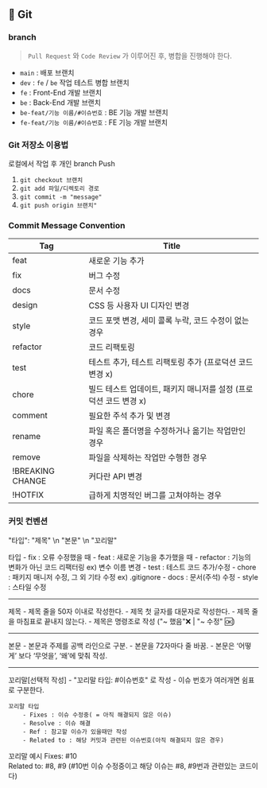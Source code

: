 ## 🌱 Git
### branch
> `Pull Request` 와 `Code Review` 가 이루어진 후, 병합을 진행해야 한다.
- `main` : 배포 브랜치
- `dev` : `fe` / `be` 작업 테스트 병합 브랜치
- `fe` : Front-End 개발 브랜치
- `be` : Back-End 개발 브랜치
- `be-feat/기능 이름/#이슈번호` : BE 기능 개발 브랜치
- `fe-feat/기능 이름/#이슈번호` : FE 기능 개발 브랜치

### Git 저장소 이용법 
로컬에서 작업 후 개인 branch Push
1. `git checkout 브랜치`
2. `git add 파일/디렉토리 경로`
3. `git commit -m "message"`
4. `git push origin 브랜치"`

### Commit Message Convention

Tag | Title
-- | --
feat | 새로운 기능 추가
fix | 버그 수정
docs | 문서 수정
design | CSS 등 사용자 UI 디자인 변경
style | 코드 포맷 변경, 세미 콜록 누락, 코드 수정이 없는 경우
refactor | 코드 리팩토링
test | 테스트 추가, 테스트 리팩토링 추가 (프로덕션 코드 변경 x)
chore | 빌드 테스트 업데이트, 패키지 매니저를 설정 (프로덕션 코드 변경 x)
comment | 필요한 주석 추가 및 변경
rename | 파일 혹은 폴더명을 수정하거나 옮기는 작업만인 경우
remove | 파일을 삭제하는 작업만 수행한 경우
!BREAKING CHANGE | 커다란 API 변경
!HOTFIX | 급하게 치명적인 버그를 고쳐야하는 경우


### 커밋 컨벤션

"타입": "제목"
\n
"본문"
\n
"꼬리말"


타입 
	- fix : 오류 수정했을 때
	- feat : 새로운 기능을 추가했을 때
	- refactor : 기능의 변화가 아닌 코드 리팩터링 ex) 변수 이름 변경
	- test : 테스트 코드 추가/수정
	- chore : 패키지 매니저 수정, 그 외 기타 수정 ex) .gitignore
	- docs : 문서(주석) 수정
	- style : 스타일 수정



-------------------------------------------------------

제목
	- 제목 줄을 50자 이내로 작성한다.
	- 제목 첫 글자를 대문자로 작성한다.
	- 제목 줄을 마침표로 끝내지 않는다.
	- 제목은 명령조로 작성 ("~ 했음"❌ | "~ 수정" 🆗)

-------------------------------------------------------

본문
	- 본문과 주제를 공백 라인으로 구분.
	- 본문을 72자마다 줄 바꿈.
	- 본문은 ‘어떻게’ 보다 ‘무엇을’, ‘왜’에 맞춰 작성. 

-------------------------------------------------------

꼬리말[선택적 작성]
	- "꼬리말 타입: #이슈번호" 로 작성
	- 이슈 번호가 여러개면 쉼표로 구분한다.

	꼬리말 타입
		- Fixes : 이슈 수정중( = 아직 해결되지 않은 이슈)
		- Resolve : 이슈 해결
		- Ref : 참고할 이슈가 있을때만 작성
		- Related to : 해당 커밋과 관련된 이슈번호(아직 해결되지 않은 경우)

꼬리말 예시
	Fixes: #10  
	Related to: #8, #9
	(#10번 이슈 수정중이고 해당 이슈는 #8, #9번과 관련있는 코드이다)
